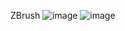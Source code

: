 ZBrush
![image](https://user-images.githubusercontent.com/90381005/153385899-2c2e817e-957c-4e27-8e1e-09af640cb0db.png)
![image](https://user-images.githubusercontent.com/90381005/155153933-31aa959a-e6a0-441b-a51d-54f9df2eab2d.png)
